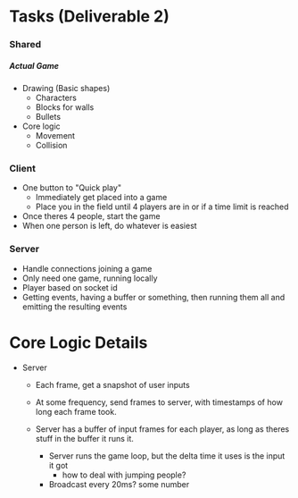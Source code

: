 

# Tasks (Deliverable 2)



### Shared

##### Actual Game

- Drawing (Basic shapes)
  - Characters
  - Blocks for walls
  - Bullets
- Core logic
  - Movement
  - Collision





### Client

- One button to "Quick play"
  - Immediately get placed into a game
  - Place you in the field until 4 players are in or if a time limit is reached
- Once theres 4 people, start the game
- When one person is left, do whatever is easiest 

### Server

- Handle connections joining a game
- Only need one game, running locally
- Player based on socket id
- Getting events, having a buffer or something, then running them all and emitting the resulting events



















# Core Logic Details

- Server

  - Each frame, get a snapshot of user inputs

  - At some frequency, send frames to server, with timestamps of how long each frame took.

  - Server has a buffer of input frames for each player, as long as theres stuff in the buffer it runs it.  

    - Server runs the game loop, but the delta time it uses is the input it got
      - how to deal with jumping people?
    - Broadcast every 20ms?  some number

    ​